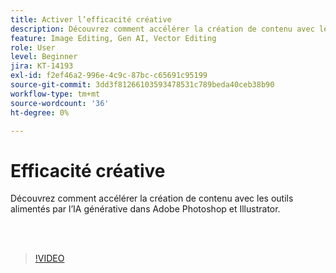 ```yaml
---
title: Activer l’efficacité créative
description: Découvrez comment accélérer la création de contenu avec les outils alimentés par l’IA générative dans Adobe Photoshop et Illustrator
feature: Image Editing, Gen AI, Vector Editing
role: User
level: Beginner
jira: KT-14193
exl-id: f2ef46a2-996e-4c9c-87bc-c65691c95199
source-git-commit: 3dd3f81266103593478531c789beda40ceb38b90
workflow-type: tm+mt
source-wordcount: '36'
ht-degree: 0%

---
```


# Efficacité créative

Découvrez comment accélérer la création de contenu avec les outils alimentés par l’IA générative dans Adobe Photoshop et Illustrator.

<br> 

>[!VIDEO](https://video.tv.adobe.com/v/3425036?quality=12&learn=on&hidetitle=true)
